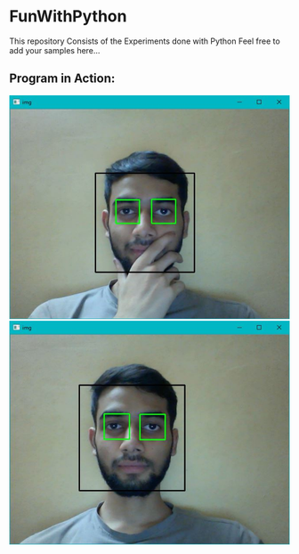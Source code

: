 # FunWithPython
This repository Consists of the Experiments done with Python
Feel free to add your samples here...
## Program in Action:
![sample1](https://github.com/Yash-Yadav/FunWithPython/blob/master/FaceDetect/sample1.JPG)
![sample1](https://github.com/Yash-Yadav/FunWithPython/blob/master/FaceDetect/sample2.JPG)
